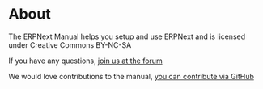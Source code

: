 # About

<!-- no-sidebar -->
The ERPNext Manual helps you setup and use ERPNext and is licensed under Creative Commons BY-NC-SA

If you have any questions, [join us at the forum](https://discuss.erpnext.com)

We would love contributions to the manual, [you can contribute via GitHub](https://github.com/frappe/manual_erpnext_com)


